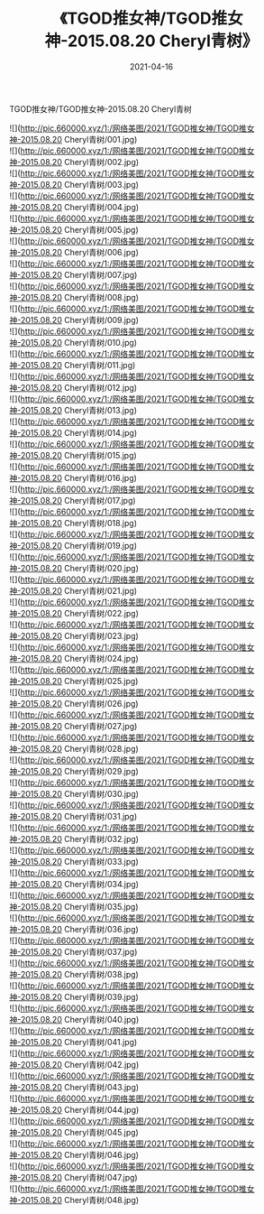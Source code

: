 ﻿---
layout: post
title:  《TGOD推女神/TGOD推女神-2015.08.20 Cheryl青树》
date:   2021-04-16
img: http://pic.660000.xyz/1:/网络美图/2021/TGOD推女神/TGOD推女神-2015.08.20 Cheryl青树/000.jpg
categories: [美女, 清纯, 唯美]
---

TGOD推女神/TGOD推女神-2015.08.20 Cheryl青树

 ![](http://pic.660000.xyz/1:/网络美图/2021/TGOD推女神/TGOD推女神-2015.08.20 Cheryl青树/001.jpg) <br>![](http://pic.660000.xyz/1:/网络美图/2021/TGOD推女神/TGOD推女神-2015.08.20 Cheryl青树/002.jpg) <br>![](http://pic.660000.xyz/1:/网络美图/2021/TGOD推女神/TGOD推女神-2015.08.20 Cheryl青树/003.jpg) <br>![](http://pic.660000.xyz/1:/网络美图/2021/TGOD推女神/TGOD推女神-2015.08.20 Cheryl青树/004.jpg) <br>![](http://pic.660000.xyz/1:/网络美图/2021/TGOD推女神/TGOD推女神-2015.08.20 Cheryl青树/005.jpg) <br>![](http://pic.660000.xyz/1:/网络美图/2021/TGOD推女神/TGOD推女神-2015.08.20 Cheryl青树/006.jpg) <br>![](http://pic.660000.xyz/1:/网络美图/2021/TGOD推女神/TGOD推女神-2015.08.20 Cheryl青树/007.jpg) <br>![](http://pic.660000.xyz/1:/网络美图/2021/TGOD推女神/TGOD推女神-2015.08.20 Cheryl青树/008.jpg) <br>![](http://pic.660000.xyz/1:/网络美图/2021/TGOD推女神/TGOD推女神-2015.08.20 Cheryl青树/009.jpg) <br>![](http://pic.660000.xyz/1:/网络美图/2021/TGOD推女神/TGOD推女神-2015.08.20 Cheryl青树/010.jpg) <br>![](http://pic.660000.xyz/1:/网络美图/2021/TGOD推女神/TGOD推女神-2015.08.20 Cheryl青树/011.jpg) <br>![](http://pic.660000.xyz/1:/网络美图/2021/TGOD推女神/TGOD推女神-2015.08.20 Cheryl青树/012.jpg) <br>![](http://pic.660000.xyz/1:/网络美图/2021/TGOD推女神/TGOD推女神-2015.08.20 Cheryl青树/013.jpg) <br>![](http://pic.660000.xyz/1:/网络美图/2021/TGOD推女神/TGOD推女神-2015.08.20 Cheryl青树/014.jpg) <br>![](http://pic.660000.xyz/1:/网络美图/2021/TGOD推女神/TGOD推女神-2015.08.20 Cheryl青树/015.jpg) <br>![](http://pic.660000.xyz/1:/网络美图/2021/TGOD推女神/TGOD推女神-2015.08.20 Cheryl青树/016.jpg) <br>![](http://pic.660000.xyz/1:/网络美图/2021/TGOD推女神/TGOD推女神-2015.08.20 Cheryl青树/017.jpg) <br>![](http://pic.660000.xyz/1:/网络美图/2021/TGOD推女神/TGOD推女神-2015.08.20 Cheryl青树/018.jpg) <br>![](http://pic.660000.xyz/1:/网络美图/2021/TGOD推女神/TGOD推女神-2015.08.20 Cheryl青树/019.jpg) <br>![](http://pic.660000.xyz/1:/网络美图/2021/TGOD推女神/TGOD推女神-2015.08.20 Cheryl青树/020.jpg) <br>![](http://pic.660000.xyz/1:/网络美图/2021/TGOD推女神/TGOD推女神-2015.08.20 Cheryl青树/021.jpg) <br>![](http://pic.660000.xyz/1:/网络美图/2021/TGOD推女神/TGOD推女神-2015.08.20 Cheryl青树/022.jpg) <br>![](http://pic.660000.xyz/1:/网络美图/2021/TGOD推女神/TGOD推女神-2015.08.20 Cheryl青树/023.jpg) <br>![](http://pic.660000.xyz/1:/网络美图/2021/TGOD推女神/TGOD推女神-2015.08.20 Cheryl青树/024.jpg) <br>![](http://pic.660000.xyz/1:/网络美图/2021/TGOD推女神/TGOD推女神-2015.08.20 Cheryl青树/025.jpg) <br>![](http://pic.660000.xyz/1:/网络美图/2021/TGOD推女神/TGOD推女神-2015.08.20 Cheryl青树/026.jpg) <br>![](http://pic.660000.xyz/1:/网络美图/2021/TGOD推女神/TGOD推女神-2015.08.20 Cheryl青树/027.jpg) <br>![](http://pic.660000.xyz/1:/网络美图/2021/TGOD推女神/TGOD推女神-2015.08.20 Cheryl青树/028.jpg) <br>![](http://pic.660000.xyz/1:/网络美图/2021/TGOD推女神/TGOD推女神-2015.08.20 Cheryl青树/029.jpg) <br>![](http://pic.660000.xyz/1:/网络美图/2021/TGOD推女神/TGOD推女神-2015.08.20 Cheryl青树/030.jpg) <br>![](http://pic.660000.xyz/1:/网络美图/2021/TGOD推女神/TGOD推女神-2015.08.20 Cheryl青树/031.jpg) <br>![](http://pic.660000.xyz/1:/网络美图/2021/TGOD推女神/TGOD推女神-2015.08.20 Cheryl青树/032.jpg) <br>![](http://pic.660000.xyz/1:/网络美图/2021/TGOD推女神/TGOD推女神-2015.08.20 Cheryl青树/033.jpg) <br>![](http://pic.660000.xyz/1:/网络美图/2021/TGOD推女神/TGOD推女神-2015.08.20 Cheryl青树/034.jpg) <br>![](http://pic.660000.xyz/1:/网络美图/2021/TGOD推女神/TGOD推女神-2015.08.20 Cheryl青树/035.jpg) <br>![](http://pic.660000.xyz/1:/网络美图/2021/TGOD推女神/TGOD推女神-2015.08.20 Cheryl青树/036.jpg) <br>![](http://pic.660000.xyz/1:/网络美图/2021/TGOD推女神/TGOD推女神-2015.08.20 Cheryl青树/037.jpg) <br>![](http://pic.660000.xyz/1:/网络美图/2021/TGOD推女神/TGOD推女神-2015.08.20 Cheryl青树/038.jpg) <br>![](http://pic.660000.xyz/1:/网络美图/2021/TGOD推女神/TGOD推女神-2015.08.20 Cheryl青树/039.jpg) <br>![](http://pic.660000.xyz/1:/网络美图/2021/TGOD推女神/TGOD推女神-2015.08.20 Cheryl青树/040.jpg) <br>![](http://pic.660000.xyz/1:/网络美图/2021/TGOD推女神/TGOD推女神-2015.08.20 Cheryl青树/041.jpg) <br>![](http://pic.660000.xyz/1:/网络美图/2021/TGOD推女神/TGOD推女神-2015.08.20 Cheryl青树/042.jpg) <br>![](http://pic.660000.xyz/1:/网络美图/2021/TGOD推女神/TGOD推女神-2015.08.20 Cheryl青树/043.jpg) <br>![](http://pic.660000.xyz/1:/网络美图/2021/TGOD推女神/TGOD推女神-2015.08.20 Cheryl青树/044.jpg) <br>![](http://pic.660000.xyz/1:/网络美图/2021/TGOD推女神/TGOD推女神-2015.08.20 Cheryl青树/045.jpg) <br>![](http://pic.660000.xyz/1:/网络美图/2021/TGOD推女神/TGOD推女神-2015.08.20 Cheryl青树/046.jpg) <br>![](http://pic.660000.xyz/1:/网络美图/2021/TGOD推女神/TGOD推女神-2015.08.20 Cheryl青树/047.jpg) <br>![](http://pic.660000.xyz/1:/网络美图/2021/TGOD推女神/TGOD推女神-2015.08.20 Cheryl青树/048.jpg) <br>